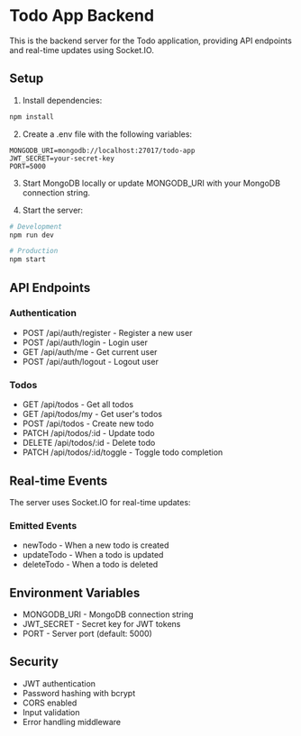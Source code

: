 # Todo App Backend

This is the backend server for the Todo application, providing API endpoints and real-time updates using Socket.IO.

## Setup

1. Install dependencies:
```bash
npm install
```

2. Create a .env file with the following variables:
```
MONGODB_URI=mongodb://localhost:27017/todo-app
JWT_SECRET=your-secret-key
PORT=5000
```

3. Start MongoDB locally or update MONGODB_URI with your MongoDB connection string.

4. Start the server:
```bash
# Development
npm run dev

# Production
npm start
```

## API Endpoints

### Authentication
- POST /api/auth/register - Register a new user
- POST /api/auth/login - Login user
- GET /api/auth/me - Get current user
- POST /api/auth/logout - Logout user

### Todos
- GET /api/todos - Get all todos
- GET /api/todos/my - Get user's todos
- POST /api/todos - Create new todo
- PATCH /api/todos/:id - Update todo
- DELETE /api/todos/:id - Delete todo
- PATCH /api/todos/:id/toggle - Toggle todo completion

## Real-time Events

The server uses Socket.IO for real-time updates:

### Emitted Events
- newTodo - When a new todo is created
- updateTodo - When a todo is updated
- deleteTodo - When a todo is deleted

## Environment Variables

- MONGODB_URI - MongoDB connection string
- JWT_SECRET - Secret key for JWT tokens
- PORT - Server port (default: 5000)

## Security

- JWT authentication
- Password hashing with bcrypt
- CORS enabled
- Input validation
- Error handling middleware
